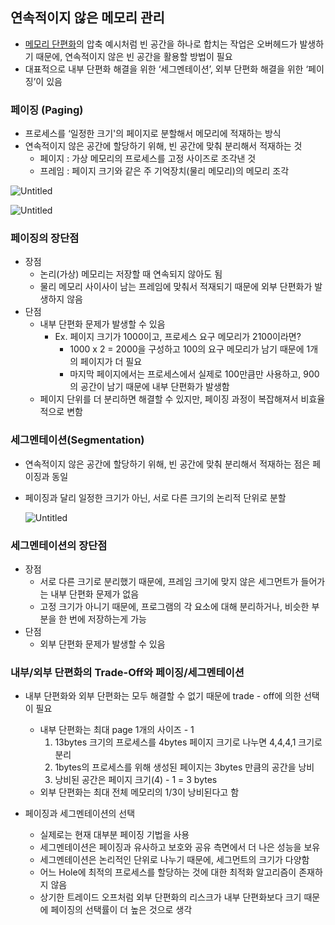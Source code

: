 ## 연속적이지 않은 메모리 관리

- [메모리 단편화](https://github.com/hexter1994/Learn/blob/main/Memory/Memory%20%EB%8B%A8%ED%8E%B8%ED%99%94.md)의 압축 예시처럼 빈 공간을 하나로 합치는 작업은 오버헤드가 발생하기 때문에, 연속적이지 않은 빈 공간을 활용할 방법이 필요
- 대표적으로 내부 단편화 해결을 위한 ‘세그멘테이션’, 외부 단편화 해결을 위한 ‘페이징’이 있음

### 페이징 (Paging)

- 프로세스를 ‘일정한 크기'의 페이지로 분할해서 메모리에 적재하는 방식
- 연속적이지 않은 공간에 할당하기 위해, 빈 공간에 맞춰 분리해서 적재하는 것
    - 페이지 : 가상 메모리의 프로세스를 고정 사이즈로 조각낸 것
    - 프레임 : 페이지 크기와 같은 주 기억장치(물리 메모리)의 메모리 조각

![Untitled](https://s3-us-west-2.amazonaws.com/secure.notion-static.com/f6e8085a-eb51-468d-8838-a6381fb42788/Untitled.png)

![Untitled](https://s3-us-west-2.amazonaws.com/secure.notion-static.com/83e93095-4a4f-4993-bd9b-aab269fc82cd/Untitled.png)

### 페이징의 장단점

- 장점
    - 논리(가상) 메모리는 저장할 때 연속되지 않아도 됨
    - 물리 메모리 사이사이 남는 프레임에 맞춰서 적재되기 때문에 외부 단편화가 발생하지 않음
- 단점
    - 내부 단편화 문제가 발생할 수 있음
        - Ex. 페이지 크기가 1000이고, 프로세스 요구 메모리가 2100이라면?
            - 1000 x 2 = 2000을 구성하고 100의 요구 메모리가 남기 때문에 1개의 페이지가 더 필요
            - 마지막 페이지에서는 프로세스에서 실제로 100만큼만 사용하고, 900의 공간이 남기 때문에 내부 단편화가 발생함
    - 페이지 단위를 더 분리하면 해결할 수 있지만, 페이징 과정이 복잡해져서 비효율적으로 변함

### 세그멘테이션(Segmentation)

- 연속적이지 않은 공간에 할당하기 위해, 빈 공간에 맞춰 분리해서 적재하는 점은 페이징과 동일
- 페이징과 달리 일정한 크기가 아닌, 서로 다른 크기의 논리적 단위로 분할
    
    ![Untitled](https://s3-us-west-2.amazonaws.com/secure.notion-static.com/69bb2beb-4673-4fc1-9bfc-3347b366743c/Untitled.png)
    

### 세그멘테이션의 장단점

- 장점
    - 서로 다른 크기로 분리했기 때문에, 프레임 크기에 맞지 않은 세그먼트가 들어가는 내부 단편화 문제가 없음
    - 고정 크기가 아니기 때문에, 프로그램의 각 요소에 대해 분리하거나, 비슷한 부분을 한 번에 저장하는게 가능
- 단점
    - 외부 단편화 문제가 발생할 수 있음
    

### 내부/외부 단편화의 Trade-Off와 페이징/세그멘테이션

- 내부 단편화와 외부 단편화는 모두 해결할 수 없기 때문에 trade - off에 의한 선택이 필요
    - 내부 단편화는 최대 page 1개의 사이즈 - 1
        1. 13bytes 크기의 프로세스를 4bytes 페이지 크기로 나누면 4,4,4,1 크기로 분리
        2. 1bytes의 프로세스를 위해 생성된 페이지는 3bytes 만큼의 공간을 낭비
        3. 낭비된 공간은 페이지 크기(4) - 1 = 3 bytes
    - 외부 단편화는 최대 전체 메모리의 1/3이 낭비된다고 함

- 페이징과 세그멘테이션의 선택
    - 실제로는 현재 대부분 페이징 기법을 사용
    - 세그멘테이션은 페이징과 유사하고 보호와 공유 측면에서 더 나은 성능을 보유
    - 세그멘테이션은 논리적인 단위로 나누기 때문에, 세그먼트의 크기가 다양함
    - 어느 Hole에 최적의 프로세스를 할당하는 것에 대한 최적화 알고리즘이 존재하지 않음
    - 상기한 트레이드 오프처럼 외부 단편화의 리스크가 내부 단편화보다 크기 때문에 페이징의 선택률이 더 높은 것으로 생각
